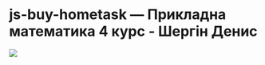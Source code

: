 # js-buy-hometask — Прикладна математика 4 курс - Шергін Денис

![](http://i.imgur.com/IeF9yFJ.png)
